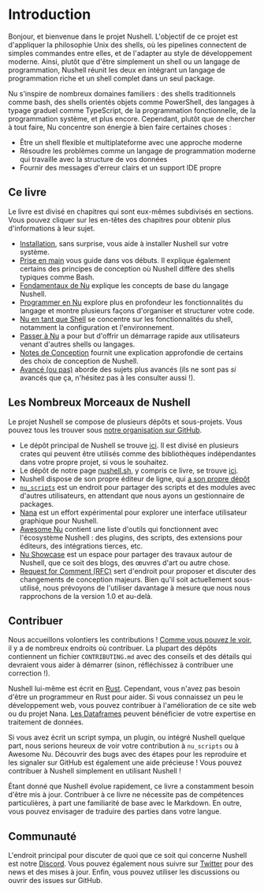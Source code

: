 # Introduction

Bonjour, et bienvenue dans le projet Nushell.
L'objectif de ce projet est d'appliquer la philosophie Unix des shells, où les pipelines connectent de simples commandes entre elles, et de l'adapter au style de développement moderne.
Ainsi, plutôt que d'être simplement un shell ou un langage de programmation, Nushell réunit les deux en intégrant un langage de programmation riche et un shell complet dans un seul package.

Nu s'inspire de nombreux domaines familiers : des shells traditionnels comme bash, des shells orientés objets comme PowerShell, des langages à typage graduel comme TypeScript, de la programmation fonctionnelle, de la programmation système, et plus encore. Cependant, plutôt que de chercher à tout faire, Nu concentre son énergie à bien faire certaines choses :

- Être un shell flexible et multiplateforme avec une approche moderne
- Résoudre les problèmes comme un langage de programmation moderne qui travaille avec la structure de vos données
- Fournir des messages d'erreur clairs et un support IDE propre

## Ce livre

Le livre est divisé en chapitres qui sont eux-mêmes subdivisés en sections.
Vous pouvez cliquer sur les en-têtes des chapitres pour obtenir plus d'informations à leur sujet.

- [Installation](/fr/book/installation.md), sans surprise, vous aide à installer Nushell sur votre système.
- [Prise en main](/fr/book/getting_started.md) vous guide dans vos débuts. Il explique également certains des principes de conception où Nushell diffère des shells typiques comme Bash.
- [Fondamentaux de Nu](/book/nu_fundamentals.md) explique les concepts de base du langage Nushell.
- [Programmer en Nu](/book/programming_in_nu.md) explore plus en profondeur les fonctionnalités du langage et montre plusieurs façons d'organiser et structurer votre code.
- [Nu en tant que Shell](/book/nu_as_a_shell.md) se concentre sur les fonctionnalités du shell, notamment la configuration et l'environnement.
- [Passer à Nu](/book/coming_to_nu.md) a pour but d'offrir un démarrage rapide aux utilisateurs venant d'autres shells ou langages.
- [Notes de Conception](/book/design_notes.md) fournit une explication approfondie de certains des choix de conception de Nushell.
- [Avancé (ou pas)](/book/advanced.md) aborde des sujets plus avancés (ils ne sont pas _si_ avancés que ça, n'hésitez pas à les consulter aussi !).

## Les Nombreux Morceaux de Nushell

Le projet Nushell se compose de plusieurs dépôts et sous-projets.
Vous pouvez tous les trouver sous [notre organisation sur GitHub](https://github.com/nushell).

- Le dépôt principal de Nushell se trouve [ici](https://github.com/nushell/nushell). Il est divisé en plusieurs crates qui peuvent être utilisés comme des bibliothèques indépendantes dans votre propre projet, si vous le souhaitez.
- Le dépôt de notre page [nushell.sh](https://www.nushell.sh), y compris ce livre, se trouve [ici](https://github.com/nushell/nushell.github.io).
- Nushell dispose de son propre éditeur de ligne, qui [a son propre dépôt](https://github.com/nushell/reedline)
- [`nu_scripts`](https://github.com/nushell/nu_scripts) est un endroit pour partager des scripts et des modules avec d'autres utilisateurs, en attendant que nous ayons un gestionnaire de packages.
- [Nana](https://github.com/nushell/nana) est un effort expérimental pour explorer une interface utilisateur graphique pour Nushell.
- [Awesome Nu](https://github.com/nushell/awesome-nu) contient une liste d'outils qui fonctionnent avec l'écosystème Nushell : des plugins, des scripts, des extensions pour éditeurs, des intégrations tierces, etc.
- [Nu Showcase](https://github.com/nushell/showcase) est un espace pour partager des travaux autour de Nushell, que ce soit des blogs, des œuvres d'art ou autre chose.
- [Request for Comment (RFC)](https://github.com/nushell/rfcs) sert d'endroit pour proposer et discuter des changements de conception majeurs. Bien qu'il soit actuellement sous-utilisé, nous prévoyons de l'utiliser davantage à mesure que nous nous rapprochons de la version 1.0 et au-delà.

## Contribuer

Nous accueillons volontiers les contributions !
[Comme vous pouvez le voir](#les-nombreux-morceaux-de-nushell), il y a de nombreux endroits où contribuer.
La plupart des dépôts contiennent un fichier `CONTRIBUTING.md` avec des conseils et des détails qui devraient vous aider à démarrer (sinon, réfléchissez à contribuer une correction !).

Nushell lui-même est écrit en [Rust](https://www.rust-lang.org).
Cependant, vous n'avez pas besoin d'être un programmeur en Rust pour aider.
Si vous connaissez un peu le développement web, vous pouvez contribuer à l'amélioration de ce site web ou du projet Nana.
[Les Dataframes](dataframes.md) peuvent bénéficier de votre expertise en traitement de données.

Si vous avez écrit un script sympa, un plugin, ou intégré Nushell quelque part, nous serions heureux de voir votre contribution à `nu_scripts` ou à Awesome Nu.
Découvrir des bugs avec des étapes pour les reproduire et les signaler sur GitHub est également une aide précieuse !
Vous pouvez contribuer à Nushell simplement en utilisant Nushell !

Étant donné que Nushell évolue rapidement, ce livre a constamment besoin d'être mis à jour.
Contribuer à ce livre ne nécessite pas de compétences particulières, à part une familiarité de base avec le Markdown.
En outre, vous pouvez envisager de traduire des parties dans votre langue.

## Communauté

L'endroit principal pour discuter de quoi que ce soit qui concerne Nushell est notre [Discord](https://discord.com/invite/NtAbbGn).
Vous pouvez également nous suivre sur [Twitter](https://twitter.com/nu_shell) pour des news et des mises à jour.
Enfin, vous pouvez utiliser les discussions ou ouvrir des issues sur GitHub.
